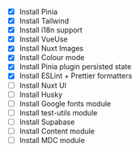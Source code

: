 - [x] Install Pinia
- [x] Install Tailwind
- [x] Install i18n support
- [x] Install VueUse
- [x] Install Nuxt Images
- [x] Install Colour mode
- [x] Install Pinia plugin persisted state
- [x] Install ESLint + Prettier formatters
- [ ] Install Nuxt UI
- [ ] Install Husky
- [ ] Install Google fonts module
- [ ] Install test-utils module
- [ ] Install Supabase
- [ ] Install Content module
- [ ] Install MDC module

